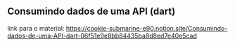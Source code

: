 ## Consumindo dados de uma API (dart)

link para o material: https://cookie-submarine-e90.notion.site/Consumindo-dados-de-uma-API-dart-06f51e9e8bb84435ba8d8ed7e40e5cad
